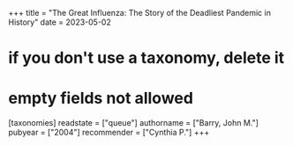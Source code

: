 +++
title = "The Great Influenza: The Story of the Deadliest Pandemic in History"
date = 2023-05-02
# if you don't use a taxonomy, delete it
# empty fields not allowed
[taxonomies]
  readstate = ["queue"]
  authorname = ["Barry, John M."]
  pubyear = ["2004"]
  recommender = ["Cynthia P."]
+++

